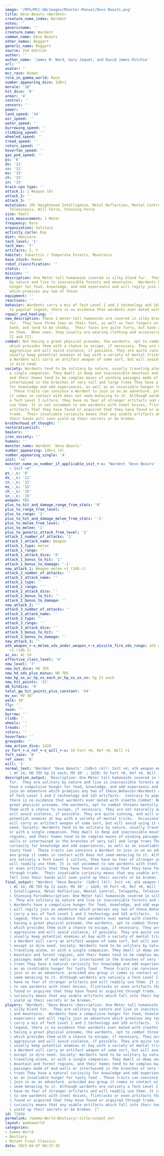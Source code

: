 ```yaml
---
image: '/RPG/MCC-GW/images/Monster-Manual/Devo Beasts.png'
title: Devo Beasts «Wardent»
creature_name_index: Wardent
notes: ''
genericname: ''
creature_name: Wardent
common_name: Devo Beasts
other_names: Boggart
generic_name: Boggart
source: 2nd Edition
author: ''
author_name: 'James M. Ward, Gary Jaquet, and David James Ritchie'
url: ''
avatar: ''
mcc_race: Human
role_in_gamma_world: Race
number_appearing_dice: 1d6+1
morale: '10'
hit_dice: '9'
armor: '4'
control: ''
sensors: ''
power: ''
land_speed: '24'
air_speed: ''
water_speed: ''
burrowing_speed: ''
climbing_speed: ''
wheeled_speed: ''
tread_speed: ''
rotors_speed: ''
hoverfan_speed: ''
gav_pod_speed: ''
ps: '6'
dx: '11'
cn: '11'
ms: '15'
ch: '15'
in: '15'
brain-cpu type: ''
attack_1: 1 Weapon (6)
attack_2: ''
attack_3: ''
mutations: (M) Heightened Intelligence, Metal Reflection, Mental Control, Telepathy,
  Telekinesis, Will Force, Stunning Force
size: Small
size_measurement: 1 Meter
frequency: Rare
organization: Solitary
activity_cycle: Day
diet: Omnivore
tech_level: '1'
tech_max: '7'
artifacts: I, Y
habitat: Subarctic / Temperate Forests, Mountains
base_stock: Human
robot_classification: ''
status: ''
mission: ''
description: One Meter tall humanoids covered in silky blond fur.  They are solitary
  by nature and live in inaccessible forests and mountains.  Wardents have a compulsive
  hunger for food, knowledge, and odd experiencs and will regily join an adventure
  which promises any two of these.
equipment: ''
reactions: ''
behavior: Wardents carry a mis of Tech Level 1 and 2 technology and 1d3 artifacts.  Contrary
  to popular legend, there is no evidence that wardents ever mated with sleeths.
repair_and_healing: ''
new_description: These 1-meter-tall humanoids are covered in silky blond to dark brown
  fur.  They have three toes on their feet, as well as four fingers on each human-like
  hand, and tend to be chubby.  Their faces are quite furry, but have a wizened expression
  on them.  When seen, they usually are wearing clothing and accessories of Tech Level
  II and III.
combat: Not having a great physical preseme, the wardents, opt to combat threats mentally,
  which provides them with a chance to escape, if necessary. They are not naturally
  aggressive and will avoid violence, if possible. They are quite cunning, and will
  usually keep potential enemies at bay with a variety of mental tricks.  Occasionally,
  a Wardent will carry an artifact weapon of some sort, but will avoid using it except
  in dire need.
society: Wardents tend to be solitary by nature, usually traveling alone, or with
  a single companion. They dwell in deep and inaccessible mountain and forest regions,
  and their homes tend to be complex mazes of winding passages made of mud walls or
  intertwined in the branches of very tall and large trees They have a natural curiosity
  for knowledge and odd experiences, as well as an insatiable hunger for tasty food
  . These traits can convince a Wardent to join in on an adventure. provided anu group
  it comes in contact with does not seem menacing to it. Although wardents are natively
  a Tech Level I culture, they have no fear of stranger artifacts and will readily
  use them. It is not uncommon to see wardents with steel knives, flintlocks or even
  artifacts that they have found or acquired that they have found or acquired through
  trade.  Their insatiable curiosity means that any usable artifacts which fall into
  their hands will soon yield up their secrets or be broken.
brotherhood_of_thought: ''
restorationsist: ''
healers: ''
iron_society: ''
humans: ''
monster_name: Wardent 'Devo Beasts'
number_appearing: 1d6+1 (4)
number_appearing_single: '4'
init: '+4'
monster_name_xx_number_if_applicable_init_+-x: "Wardent 'Devo Beasts' (1d6+1 (4)):\
  \ Init +4"
ps_-_c: '6'
dx_-_c: '11'
cn_-_c: '11'
ms_-_c: '15'
ch_-_c: '15'
in_-_c: '15'
weapon: YES
plus_to_hit_and_damage_range_from_stats: '0'
plus_to_range_from_level: ''
plus_to_range: '2'
plus_to_hit_and_damage_melee_from_stats: '-1'
plus_to_melee_from_level: ''
plus_to_melee: '1'
plus_to_generic_attack_from_level: '2'
attack_1_number_of_attacks: '1'
attack_1_attack_name: Weapon
attack_1_type: melee
attack_1_range: ''
attack_1_attack_dice: '6'
attack_1_bonus_to_hit: '1'
attack_1_bonus_to_damage: '-1'
new_attack_1: Weapon melee +1 (1d6-1)
attack_2_number_of_attacks: ''
attack_2_attack_name: ''
attack_2_type: ''
attack_2_range: ''
attack_2_attack_dice: ''
attack_2_bonus_to_hit: ''
attack_2_bonus_to_damage: ''
new_attack_2: ''
attack_3_number_of_attacks: ''
attack_3_attack_name: ''
attack_3_type: ''
attack_3_range: ''
attack_3_attack_dice: ''
attack_3_bonus_to_hit: ''
attack_3_bonus_to_damage: ''
new_attack_3: ''
atk_weapon_+-x_melee_xdx_andor_weapon_+-x_missile_fire_xdx_range: atk weapon melee
  +1 (1d6-1)
ac_xx: AC 14
effective_class_level: '4'
new_level: '7'
new_hit_dice: HD 7D5
new_hd_xdx_plus_minus: HD 7D5
new_hp_xx_or_hp_xx_each_or_hp_xx_xx_xx: hp 21 each
new_hit_points: '21'
d6_hitdice: '9'
total_gw_hit_points_plus_constant: '54'
mv_xx: MV 30'
walk: 30'
fly: ''
swim: ''
burrow: ''
climb: ''
wheels: ''
treads: ''
rotors: ''
hoverfans: ''
gravpods: ''
new_action_dice: 1d20
sv_fort_+-x_ref_+-x_will_+-x: SV Fort +0, Ref +0, Will +1
fort_save: '0'
ref_save: '0'
will: '1'
normal_text: "Wardent 'Devo Beasts' (1d6+1 (4)): Init +4; atk weapon melee +1 (1d6-1);\
  \ AC 14; HD 7D5 hp 21 each; MV 30' ; 1d20; SV Fort +0, Ref +0, Will +1"
description_output: 'Description: One Meter tall humanoids covered in silky blond
  fur.  They are solitary by nature and live in inaccessible forests and mountains.  Wardents
  have a compulsive hunger for food, knowledge, and odd experiencs and will regily
  join an adventure which promises any two of these.Behavior:Wardents carry a mis
  of Tech Level 1 and 2 technology and 1d3 artifacts.  Contrary to popular legend,
  there is no evidence that wardents ever mated with sleeths.Combat: Not having a
  great physical preseme, the wardents, opt to combat threats mentally, which provides
  them with a chance to escape, if necessary. They are not naturally aggressive and
  will avoid violence, if possible. They are quite cunning, and will usually keep
  potential enemies at bay with a variety of mental tricks.  Occasionally, a Wardent
  will carry an artifact weapon of some sort, but will avoid using it except in dire
  need. Society: Wardents tend to be solitary by nature, usually traveling alone,
  or with a single companion. They dwell in deep and inaccessible mountain and forest
  regions, and their homes tend to be complex mazes of winding passages made of mud
  walls or intertwined in the branches of very tall and large trees They have a natural
  curiosity for knowledge and odd experiences, as well as an insatiable hunger for
  tasty food . These traits can convince a Wardent to join in on an adventure. provided
  anu group it comes in contact with does not seem menacing to it. Although wardents
  are natively a Tech Level I culture, they have no fear of stranger artifacts and
  will readily use them. It is not uncommon to see wardents with steel knives, flintlocks
  or even artifacts that they have found or acquired that they have found or acquired
  through trade.  Their insatiable curiosity means that any usable artifacts which
  fall into their hands will soon yield up their secrets or be broken.'
final_output: "Wardent 'Devo Beasts' (1d6+1 (4)): Init +4; atk weapon melee +1 (1d6-1);\
  \ AC 14; HD 7D5 hp 21 each; MV 30' ; 1d20; SV Fort +0, Ref +0, Will +1(M) Heightened\
  \ Intelligence, Metal Reflection, Mental Control, Telepathy, Telekinesis, Will Force,\
  \ Stunning ForceDescription: One Meter tall humanoids covered in silky blond fur.\
  \  They are solitary by nature and live in inaccessible forests and mountains. \
  \ Wardents have a compulsive hunger for food, knowledge, and odd experiencs and\
  \ will regily join an adventure which promises any two of these.Behavior:Wardents\
  \ carry a mis of Tech Level 1 and 2 technology and 1d3 artifacts.  Contrary to popular\
  \ legend, there is no evidence that wardents ever mated with sleeths.Combat: Not\
  \ having a great physical preseme, the wardents, opt to combat threats mentally,\
  \ which provides them with a chance to escape, if necessary. They are not naturally\
  \ aggressive and will avoid violence, if possible. They are quite cunning, and will\
  \ usually keep potential enemies at bay with a variety of mental tricks.  Occasionally,\
  \ a Wardent will carry an artifact weapon of some sort, but will avoid using it\
  \ except in dire need. Society: Wardents tend to be solitary by nature, usually\
  \ traveling alone, or with a single companion. They dwell in deep and inaccessible\
  \ mountain and forest regions, and their homes tend to be complex mazes of winding\
  \ passages made of mud walls or intertwined in the branches of very tall and large\
  \ trees They have a natural curiosity for knowledge and odd experiences, as well\
  \ as an insatiable hunger for tasty food . These traits can convince a Wardent to\
  \ join in on an adventure. provided anu group it comes in contact with does not\
  \ seem menacing to it. Although wardents are natively a Tech Level I culture, they\
  \ have no fear of stranger artifacts and will readily use them. It is not uncommon\
  \ to see wardents with steel knives, flintlocks or even artifacts that they have\
  \ found or acquired that they have found or acquired through trade.  Their insatiable\
  \ curiosity means that any usable artifacts which fall into their hands will soon\
  \ yield up their secrets or be broken."
players: "Wardent; 'Devo Beasts';Description: One Meter tall humanoids covered in\
  \ silky blond fur.  They are solitary by nature and live in inaccessible forests\
  \ and mountains.  Wardents have a compulsive hunger for food, knowledge, and odd\
  \ experiencs and will regily join an adventure which promises any two of these.Behavior:Wardents\
  \ carry a mis of Tech Level 1 and 2 technology and 1d3 artifacts.  Contrary to popular\
  \ legend, there is no evidence that wardents ever mated with sleeths.Combat: Not\
  \ having a great physical preseme, the wardents, opt to combat threats mentally,\
  \ which provides them with a chance to escape, if necessary. They are not naturally\
  \ aggressive and will avoid violence, if possible. They are quite cunning, and will\
  \ usually keep potential enemies at bay with a variety of mental tricks.  Occasionally,\
  \ a Wardent will carry an artifact weapon of some sort, but will avoid using it\
  \ except in dire need. Society: Wardents tend to be solitary by nature, usually\
  \ traveling alone, or with a single companion. They dwell in deep and inaccessible\
  \ mountain and forest regions, and their homes tend to be complex mazes of winding\
  \ passages made of mud walls or intertwined in the branches of very tall and large\
  \ trees They have a natural curiosity for knowledge and odd experiences, as well\
  \ as an insatiable hunger for tasty food . These traits can convince a Wardent to\
  \ join in on an adventure. provided anu group it comes in contact with does not\
  \ seem menacing to it. Although wardents are natively a Tech Level I culture, they\
  \ have no fear of stranger artifacts and will readily use them. It is not uncommon\
  \ to see wardents with steel knives, flintlocks or even artifacts that they have\
  \ found or acquired that they have found or acquired through trade.  Their insatiable\
  \ curiosity means that any usable artifacts which fall into their hands will soon\
  \ yield up their secrets or be broken. |"
id: 71684
permalink: /Gamma-World-Bestiary/:title:output_ext
layout: gammaworld
categories:
- Gamma World
- Bestiary
- Mutant Crawl Classics
date: 2023-04-07 08:37:35
---
```

